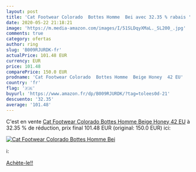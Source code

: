 ```yaml
---
layout: post
title: 'Cat Footwear Colorado  Bottes Homme  Bei avec 32.35 % rabais '
date: 2020-05-22 21:18:21
image: 'https://m.media-amazon.com/images/I/51SLDqyXMaL._SL200_.jpg'
comments: true
category: ofertas
author: ring
slug: 'B009RJURDK-fr'
actualPrice: 101.48 EUR
currency: EUR
price: 101.48
comparePrice: 150.0 EUR
prodname: 'Cat Footwear Colorado  Bottes Homme  Beige Honey  42 EU'
country: 'fr'
flag: '🇫🇷'
buyurl: 'https://www.amazon.fr/dp/B009RJURDK/?tag=tolees0d-21'
descuento: '32.35'
average: '101.48'
---
```


C'est en vente [Cat Footwear Colorado  Bottes Homme  Beige Honey  42 EU](https://www.amazon.fr/dp/B009RJURDK/?tag=tolees0d-21)  à  32.35 % de réduction, prix final  101.48 EUR (original: 150.0 EUR) ici:

[![Cat Footwear Colorado  Bottes Homme  Bei](https://m.media-amazon.com/images/I/51SLDqyXMaL._SL200_.jpg)](https://www.amazon.fr/dp/B009RJURDK/?tag=tolees0d-21)

ℹ️:


[Achète-le!!](https://www.amazon.fr/dp/B009RJURDK/?tag=tolees0d-21)
